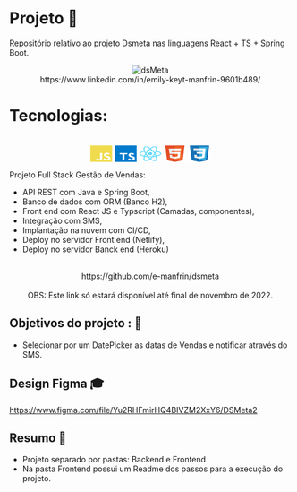 # Projeto 💼

Repositório relativo ao projeto Dsmeta nas linguagens React + TS + Spring Boot. 

<div align="center">
<img width="627" alt="dsMeta" src="https://user-images.githubusercontent.com/79612116/195707431-9a222432-2577-49e9-9f8e-39281d274e2c.PNG">
</div>

<div align="center">
https://www.linkedin.com/in/emily-keyt-manfrin-9601b489/
</div>

# Tecnologias: 

<div style="display: inline_block theme=radical" align="center"><br>
  <img align="center" alt="M-Js" height="30" width="40"  src="https://raw.githubusercontent.com/devicons/devicon/master/icons/javascript/javascript-plain.svg">
  <img align="center" alt="M-Ts" height="30" width="40" src="https://raw.githubusercontent.com/devicons/devicon/master/icons/typescript/typescript-plain.svg">
  <img align="center" alt="M-React" height="30" width="40" src="https://raw.githubusercontent.com/devicons/devicon/master/icons/react/react-original.svg">
  <img align="center" alt="M-HTML" height="30" width="40" src="https://raw.githubusercontent.com/devicons/devicon/master/icons/html5/html5-original.svg">
  <img align="center" alt="M-CSS" height="30" width="40" src="https://raw.githubusercontent.com/devicons/devicon/master/icons/css3/css3-original.svg">
</div>

Projeto Full Stack Gestão de Vendas:

- API REST com Java e Spring Boot,
- Banco de dados com ORM (Banco H2),
- Front end com React JS e Typscript (Camadas, componentes),
- Integração com SMS,
- Implantação na nuvem com CI/CD,
- Deploy no servidor Front end (Netlify),
- Deploy no servidor Banck end (Heroku)

<div align="center"><br>
  https://github.com/e-manfrin/dsmeta
</div>


<div align="center"><br>
  OBS: Este link só estará disponível até final de novembro de 2022.
</div>

## Objetivos do projeto : 📖

- Selecionar por um DatePicker as datas de Vendas e notificar através do SMS.

## Design Figma 🎓

https://www.figma.com/file/Yu2RHFmirHQ4BIVZM2XxY6/DSMeta2

## Resumo 📖 

- Projeto separado por pastas: Backend e Frontend
- Na pasta Frontend possui um Readme dos passos para a execução do projeto.


